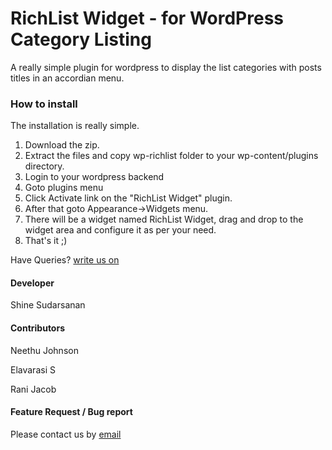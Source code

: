 RichList Widget - for WordPress Category Listing
===========

A really simple plugin for wordpress to display the list categories with posts titles in an accordian menu.

### How to install
The installation is really simple.

1. Download the zip.
2. Extract the files and copy wp-richlist folder to your wp-content/plugins directory.
3. Login to your wordpress backend
4. Goto plugins menu 
5. Click Activate link on the "RichList Widget" plugin.
6. After that goto Appearance->Widgets menu.
7. There will be a widget named RichList Widget, drag and drop to the widget area and configure it as per your need.
8. That's it ;)

Have Queries? [write us on](mailto:shineklbm@gmail.com)

#### Developer

Shine Sudarsanan

#### Contributors

Neethu Johnson

Elavarasi S

Rani Jacob

#### Feature Request / Bug report
Please contact us by [email](mailto:shine@richkenmedia.com)
